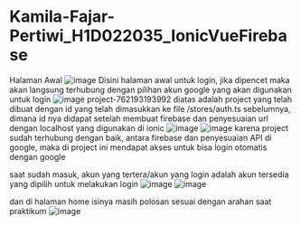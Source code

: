 # Kamila-Fajar-Pertiwi_H1D022035_IonicVueFirebase

Halaman Awal
![image](https://github.com/user-attachments/assets/08276b54-7e97-4595-82eb-dee6ace0276b)
Disini halaman awal untuk login, jika dipencet maka akan langsung terhubung dengan pilihan akun google yang akan digunakan untuk login
![image](https://github.com/user-attachments/assets/cf22339d-fab5-4bde-915d-6c7279fe2919)
project-762193193992
diatas adalah project yang telah dibuat dengan id yang telah dimasukkan ke file /stores/auth.ts sebelumnya, dimana id nya didapat setelah membuat firebase dan penyesuaian url dengan localhost yang digunakan di ionic 
![image](https://github.com/user-attachments/assets/ef71c820-dffb-4aaf-9e6c-155e2f9ed553)
![image](https://github.com/user-attachments/assets/9a8e9136-a3dd-4d20-b360-76bffc653fc5)
karena project sudah terhubung dengan baik, antara firebase dan penyesuaian API di google, maka di project ini mendapat akses untuk bisa login otomatis dengan google

saat sudah masuk, akun yang tertera/akun yang login adalah akun tersedia yang dipilih untuk melakukan login
![image](https://github.com/user-attachments/assets/76f8b0b3-9265-435b-b191-c63aaaf32685)
![image](https://github.com/user-attachments/assets/3b5b9bb3-4d29-4299-8c14-f8ca4f37b14f)

dan di halaman home isinya masih polosan sesuai dengan arahan saat praktikum
![image](https://github.com/user-attachments/assets/7f52f7ed-fef7-4ad9-9c3c-95a6662361f8)
